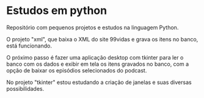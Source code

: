 # Estudos em python

Repositório com pequenos projetos e estudos na linguagem Python.

O projeto "xml", que baixa o XML do site 99vidas e grava os itens no banco, está funcionando.

O próximo passo é fazer uma aplicação desktop com tkinter para ler o banco com os dados e exibir em tela os itens gravados no banco, com a opção de baixar os episódios selecionados do podcast.

No projeto "tkinter" estou estudando a criação de janelas e suas diversas possibilidades.